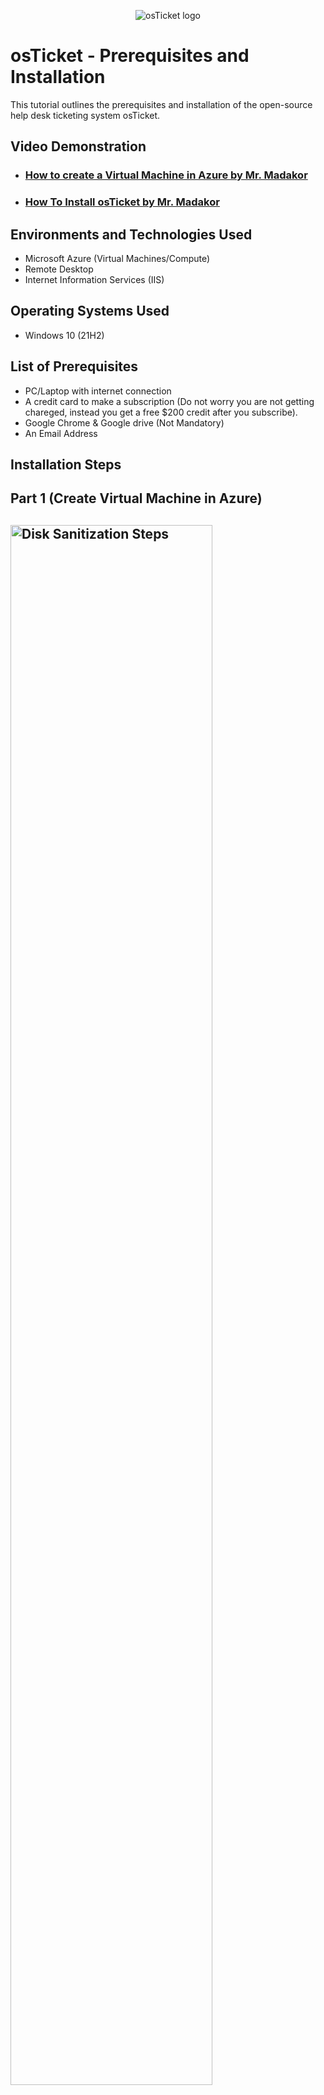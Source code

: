 <p align="center">
<img src="https://i.imgur.com/Clzj7Xs.png" alt="osTicket logo"/>
</p>

<h1>osTicket - Prerequisites and Installation</h1>
This tutorial outlines the prerequisites and installation of the open-source help desk ticketing system osTicket.<br />


<h2>Video Demonstration</h2>

- ### [How to create a Virtual Machine in Azure by Mr. Madakor](https://firebasestorage.googleapis.com/v0/b/coursecareers-prod.appspot.com/o/courses%2Fit-course%2FFINAL_DRAFT_osTicket%20Overview%20and%20Virtual%20Machine%20Creation.mp4?alt=media&token=9a98be70-3ff9-4bfd-a5a2-9649fdc47a25)

- ### [How To Install osTicket by Mr. Madakor](https://firebasestorage.googleapis.com/v0/b/coursecareers-prod.appspot.com/o/courses%2Fit-course%2FFINAL_DRAFT_Installation.mp4?alt=media&token=4189d60b-8268-4375-a291-4590f73783dc)

<h2>Environments and Technologies Used</h2>

- Microsoft Azure (Virtual Machines/Compute)
- Remote Desktop
- Internet Information Services (IIS)

<h2>Operating Systems Used </h2>

- Windows 10</b> (21H2)

<h2>List of Prerequisites</h2>

- PC/Laptop with internet connection
- A credit card to make a subscription (Do not worry you are not getting chareged, instead you 	 get a free $200 credit     after you subscribe).
- Google Chrome & Google drive (Not Mandatory)
- An Email Address


<h2>Installation Steps</h2>

<h2>Part 1 (Create Virtual Machine in Azure)<h2>

<p>
<img src="https://i.imgur.com/3NRB32w.png" height="80%" width="80%" alt="Disk Sanitization Steps"/>
</p>

- Create an Azure Account. (Get you credit cards ready!)
- Sign in to the [Azure portal](https://portal.azure.com)).
- Click on the "Create a resource" button, which is located on the upper left-hand corner of     the Azure portal.
- In the search box, type "Virtual Machine" and press Enter.
- Select the "Virtual Machine" option from the search results.
- Click the "Create" button to begin the process of creating a new VM.
- Create a Windows 10 Virtual Machine (VM) with 2-4 Virtual CPUs
  When creating the VM, allow it to create a new Virtual Network (Vnet)
- In the "Create a Virtual Machine" blade, you will be asked to specify the following details:
  - Resource group: Choose an existing resource group or create a new one.
  - Virtual machine name: Enter a unique name for your VM.
  - Region: Select the region in which you want to create your VM.
  - Image: Choose an operating system image for your VM. You can select from a list of pre-       configured images or       use a custom image.
  - Size: Select the size of the VM based on the number of cores, memory, and other hardware       resources you want.
  - Authentication type: Select the authentication type you want to use. You can either use a     password or an SSH         public key.
- Once you have specified all the required details, click the "Review + create" button to       review your selections.
- Review the summary of your VM configuration and click the "Create" button to create the VM.   It may take a few minutes   for the VM to be created.

<h2>Part 2 (Installation)<h2>

<p>
<img src="https://i.imgur.com/10cAbKv.png" height="80%" width="80%" alt="Disk Sanitization Steps"/>
</p>

- Connect to your Virtual Machine with Remote Desktop
- Install / Enable IIS in Windows
- Install Web Platform installer (download from here: [LINK](https://drive.google.com/drive/u/1/folders/1APMfNyfNzcxZC6EzdaNfdZsUwxWYChf6))
  - Open after installation
  - Add MySQL 5.5 (it will ask for credentials to be created later)
    - Name: root
    - Password: Password1
  - Add All simple versions of x86 PHP up until 7.3
  - Fix any failures if required (download from here: [LINK](https://drive.google.com/drive/u/1/folders/1APMfNyfNzcxZC6EzdaNfdZsUwxWYChf6))
    - Install PHP Version 7.3.8 (or any other version if necessary, [ARCHIVES](https://windows.php.net/downloads/releases/archives/))
    - Install PHP Manager 1.5.0 for IIS 10 (folder you unzipped on the desktop)
    - Install Microsoft Visual C++ 2009 Redistributable Package

- Install osTicket v1.15.8
  - Download osTicket (download from here: [LINK](https://drive.google.com/drive/u/1/folders/1APMfNyfNzcxZC6EzdaNfdZsUwxWYChf6))
  - Extract and copy the “upload” folder INTO c:\inetpub\wwwroot
  - Within c:\inetpub\wwwroot, Rename “upload” to “osTicket”

- Reload IIS (Open IIS, Stop and Start the Server)
  - Go to sites -> Default -> osTicket
  - On the right, click “Browse *:80”

- Enable Estensions in IIS: Note that some extensions are not enabled
  - Go back to IIS, sites -> Default -> osTicket
  - Double-click PHP Manager
  - Click “Enable or disable an extension”
    - Enable: php_imap.dll
    - Enable: php_intl.dll
    - Enable: php_opcache.dll

- Refresh the osTicket site in your browse, observe the changes 
- Rename:
  - From: C:\inetpub\wwwroot\osTicket\include\ost-sampleconfig.php
	  To: C:\inetpub\wwwroot\osTicket\include\ost-config.php
- Assign Permissions: ost-config.php
  - Disable inheritance -> Remove All
  - New Permissions -> Everyone -> All

- Continue Setting up osTicket in the browser (click continue)
  - Name Helpdesk
  - Default email (receives email from customers)

- Download and Install HeidiSQL (download from here: [LINK](https://drive.google.com/drive/u/1/folders/1APMfNyfNzcxZC6EzdaNfdZsUwxWYChf6))
  - Create a new session, root/Password1
  - Connect to the session
  - Create a database called “osTicket”

- Continue Setting up osTicket in the browser
- MySQL Database: osTicket
  - MySQL Username: root
  - MySQL Password: Password1

- Click "Install Now"
- Congratulations, osTicket as now been installed
- Clean up
  - Delete: C:\inetpub\wwwroot\osTicket\setup
  - Set Permissions to “Read” only: C:\inetpub\wwwroot\osTicket\include\ost-config.php
- Login to the osTicket Admin Panel (http://localhost/osTicket/scp/login.php)

Notes: 
- Browse to your help desk login page: http://localhost/osTicket/scp/login.php  
- End Users osTicket URL: http://localhost/osTicket/ 

<br />
